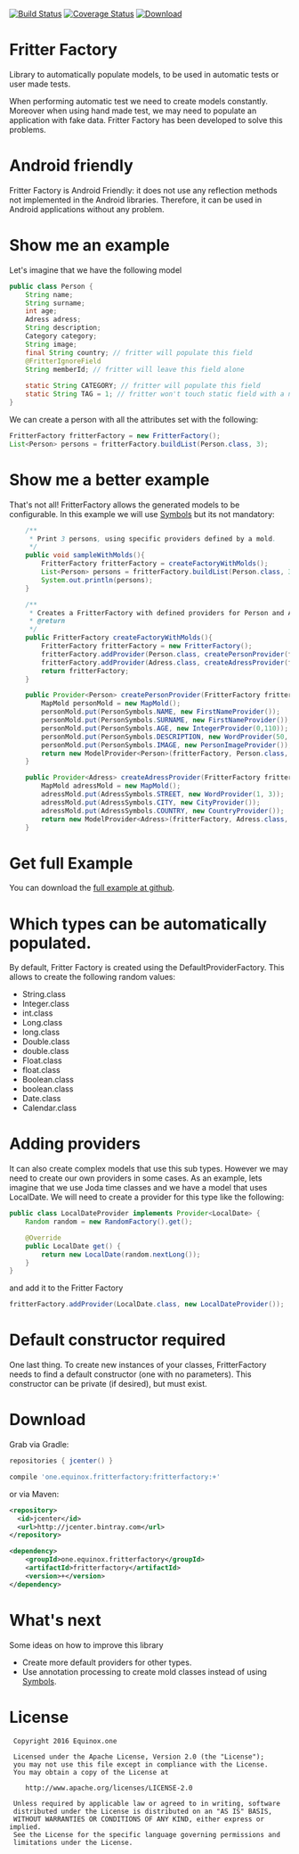[![Build Status](https://travis-ci.org/equinox-one/fritterfactory.svg?branch=master)](https://travis-ci.org/equinox-one/fritterfactory)
[![Coverage Status](https://coveralls.io/repos/equinox-one/fritterfactory/badge.svg?branch=master&service=github)](https://coveralls.io/github/equinox-one/fritterfactory?branch=master)
[![Download](https://api.bintray.com/packages/equinox-one/maven/fritterfactory/images/download.svg) ](https://bintray.com/equinox-one/maven/fritterfactory/_latestVersion)

# Fritter Factory
Library to automatically populate models, to be used in automatic tests or user made tests.

When performing automatic test we need to create models constantly.
Moreover when using hand made test, we may need to populate an application with fake data.
Fritter Factory has been developed to solve this problems.

# Android friendly
Fritter Factory is Android Friendly: it does not use any reflection methods not implemented in the Android libraries. Therefore, it can be used in Android applications without any problem.

# Show me an example
Let's imagine that we have the following model

```java
public class Person {
    String name;
    String surname;
    int age;
    Adress adress;
    String description;
    Category category;
    String image;
    final String country; // fritter will populate this field
    @FritterIgnoreField
    String memberId; // fritter will leave this field alone
    
    static String CATEGORY; // fritter will populate this field
    static String TAG = 1; // fritter won't touch static field with a non-null value
}
```

We can create a person with all the attributes set with the following:

```java
FritterFactory fritterFactory = new FritterFactory();
List<Person> persons = fritterFactory.buildList(Person.class, 3);
```


# Show me a better example

That's not all! FritterFactory allows the generated models to be configurable. In this example we will use [Symbols] but its not mandatory:

```java
    /**
     * Print 3 persons, using specific providers defined by a mold.
     */
    public void sampleWithMolds(){
        FritterFactory fritterFactory = createFactoryWithMolds();
        List<Person> persons = fritterFactory.buildList(Person.class, 3);
        System.out.println(persons);
    }

    /**
     * Creates a FritterFactory with defined providers for Person and Adress.
     * @return
     */
    public FritterFactory createFactoryWithMolds(){
        FritterFactory fritterFactory = new FritterFactory();
        fritterFactory.addProvider(Person.class, createPersonProvider(fritterFactory));
        fritterFactory.addProvider(Adress.class, createAdressProvider(fritterFactory));
        return fritterFactory;
    }

    public Provider<Person> createPersonProvider(FritterFactory fritterFactory){
        MapMold personMold = new MapMold();
        personMold.put(PersonSymbols.NAME, new FirstNameProvider());
        personMold.put(PersonSymbols.SURNAME, new FirstNameProvider());
        personMold.put(PersonSymbols.AGE, new IntegerProvider(0,110));
        personMold.put(PersonSymbols.DESCRIPTION, new WordProvider(50, 100));
        personMold.put(PersonSymbols.IMAGE, new PersonImageProvider());
        return new ModelProvider<Person>(fritterFactory, Person.class, personMold);
    }

    public Provider<Adress> createAdressProvider(FritterFactory fritterFactory){
        MapMold adressMold = new MapMold();
        adressMold.put(AdressSymbols.STREET, new WordProvider(1, 3));
        adressMold.put(AdressSymbols.CITY, new CityProvider());
        adressMold.put(AdressSymbols.COUNTRY, new CountryProvider());
        return new ModelProvider<Adress>(fritterFactory, Adress.class, adressMold);
    }
```

# Get full Example

You can download the [full example at github].

# Which types can be automatically populated.

By default, Fritter Factory is created using the DefaultProviderFactory. This allows to create the following random values:

 - String.class
 - Integer.class
 - int.class
 - Long.class
 - long.class
 - Double.class
 - double.class
 - Float.class
 - float.class
 - Boolean.class
 - boolean.class
 - Date.class
 - Calendar.class

# Adding providers

It can also create complex models that use this sub types. However we may need to create our own providers in some cases. As an example, lets imagine that we use Joda time classes and we have a model that uses LocalDate.
We will need to create a provider for this type like the following:

```java
public class LocalDateProvider implements Provider<LocalDate> {
    Random random = new RandomFactory().get();

    @Override
    public LocalDate get() {
        return new LocalDate(random.nextLong());
    }
}
```

and add it to the Fritter Factory

```java
fritterFactory.addProvider(LocalDate.class, new LocalDateProvider());
```

# Default constructor required

One last thing. To create new instances of your classes, FritterFactory needs to find a default constructor (one with no parameters).
This constructor can be private (if desired), but must exist.

# Download

Grab via Gradle:
```groovy
repositories { jcenter() }

compile 'one.equinox.fritterfactory:fritterfactory:+'
```
or via Maven:
```xml
<repository>
  <id>jcenter</id>
  <url>http://jcenter.bintray.com</url>
</repository>

<dependency>
    <groupId>one.equinox.fritterfactory</groupId>
    <artifactId>fritterfactory</artifactId>
    <version>+</version>
</dependency>
```

# What's next
Some ideas on how to improve this library
 - Create more default providers for other types.
 - Use annotation processing to create mold classes instead of using [Symbols].

License
=======

     Copyright 2016 Equinox.one

     Licensed under the Apache License, Version 2.0 (the "License");
     you may not use this file except in compliance with the License.
     You may obtain a copy of the License at

        http://www.apache.org/licenses/LICENSE-2.0

     Unless required by applicable law or agreed to in writing, software
     distributed under the License is distributed on an "AS IS" BASIS,
     WITHOUT WARRANTIES OR CONDITIONS OF ANY KIND, either express or implied.
     See the License for the specific language governing permissions and
     limitations under the License.



[Symbols]: https://github.com/equinox-one/symbols
[full example at github]: https://github.com/equinox-one/fritterfactory-example